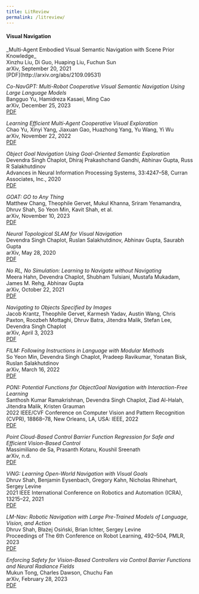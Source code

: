 ```yaml
---
title: LitReview
permalink: /litreview/
---
```


<!-- For those interested in numbers, see Rohan's [google scholar citations profile](https://scholar.google.com/citations?user=uOIgTt8AAAAJ&hl=). -->
<!-- <hr> -->


<h4>Visual Navigation</h4>
_Multi-Agent Embodied Visual Semantic Navigation with Scene Prior Knowledge_<br>
Xinzhu Liu, Di Guo, Huaping Liu, Fuchun Sun<br>
arXiv, September 20, 2021<br>
[PDF](http://arxiv.org/abs/2109.09531)

_Co-NavGPT: Multi-Robot Cooperative Visual Semantic Navigation Using Large Language Models_<br>
Bangguo Yu, Hamidreza Kasaei, Ming Cao<br>
arXiv, December 25, 2023<br>
[PDF](http://arxiv.org/abs/2310.07937)

_Learning Efficient Multi-Agent Cooperative Visual Exploration_<br>
Chao Yu, Xinyi Yang, Jiaxuan Gao, Huazhong Yang, Yu Wang, Yi Wu<br>
arXiv, November 22, 2022<br>
[PDF](http://arxiv.org/abs/2110.05734)

_Object Goal Navigation Using Goal-Oriented Semantic Exploration_<br>
Devendra Singh Chaplot, Dhiraj Prakashchand Gandhi, Abhinav Gupta, Russ R Salakhutdinov<br>
Advances in Neural Information Processing Systems, 33:4247–58, Curran Associates, Inc., 2020<br>
[PDF](https://proceedings.neurips.cc/paper_files/paper/2020/hash/2c75cf2681788adaca63aa95ae028b22-Abstract.html)

_GOAT: GO to Any Thing_<br>
Matthew Chang, Theophile Gervet, Mukul Khanna, Sriram Yenamandra, Dhruv Shah, So Yeon Min, Kavit Shah, et al.<br>
arXiv, November 10, 2023<br>
[PDF](http://arxiv.org/abs/2311.06430)

_Neural Topological SLAM for Visual Navigation_<br>
Devendra Singh Chaplot, Ruslan Salakhutdinov, Abhinav Gupta, Saurabh Gupta<br>
arXiv, May 28, 2020<br>
[PDF](https://doi.org/10.48550/arXiv.2005.12256)

_No RL, No Simulation: Learning to Navigate without Navigating_<br>
Meera Hahn, Devendra Chaplot, Shubham Tulsiani, Mustafa Mukadam, James M. Rehg, Abhinav Gupta<br>
arXiv, October 22, 2021<br>
[PDF](https://doi.org/10.48550/arXiv.2110.09470)

_Navigating to Objects Specified by Images_<br>
Jacob Krantz, Theophile Gervet, Karmesh Yadav, Austin Wang, Chris Paxton, Roozbeh Mottaghi, Dhruv Batra, Jitendra Malik, Stefan Lee, Devendra Singh Chaplot<br>
arXiv, April 3, 2023<br>
[PDF](https://doi.org/10.48550/arXiv.2304.01192)

_FILM: Following Instructions in Language with Modular Methods_<br>
So Yeon Min, Devendra Singh Chaplot, Pradeep Ravikumar, Yonatan Bisk, Ruslan Salakhutdinov<br>
arXiv, March 16, 2022<br>
[PDF](https://doi.org/10.48550/arXiv.2110.07342)

_PONI: Potential Functions for ObjectGoal Navigation with Interaction-Free Learning_<br>
Santhosh Kumar Ramakrishnan, Devendra Singh Chaplot, Ziad Al-Halah, Jitendra Malik, Kristen Grauman<br>
2022 IEEE/CVF Conference on Computer Vision and Pattern Recognition (CVPR), 18868–78, New Orleans, LA, USA: IEEE, 2022<br>
[PDF](https://doi.org/10.1109/CVPR52688.2022.01832)

_Point Cloud-Based Control Barrier Function Regression for Safe and Efficient Vision-Based Control_<br>
Massimiliano de Sa, Prasanth Kotaru, Koushil Sreenath<br>
arXiv, n.d.<br>
[PDF](https://arxiv.org)

_ViNG: Learning Open-World Navigation with Visual Goals_<br>
Dhruv Shah, Benjamin Eysenbach, Gregory Kahn, Nicholas Rhinehart, Sergey Levine<br>
2021 IEEE International Conference on Robotics and Automation (ICRA), 13215–22, 2021<br>
[PDF](https://doi.org/10.1109/ICRA48506.2021.9561936)

_LM-Nav: Robotic Navigation with Large Pre-Trained Models of Language, Vision, and Action_<br>
Dhruv Shah, Błażej Osiński, Brian Ichter, Sergey Levine<br>
Proceedings of The 6th Conference on Robot Learning, 492–504, PMLR, 2023<br>
[PDF](https://proceedings.mlr.press/v205/shah23b.html)

_Enforcing Safety for Vision-Based Controllers via Control Barrier Functions and Neural Radiance Fields_<br>
Mukun Tong, Charles Dawson, Chuchu Fan<br>
arXiv, February 28, 2023<br>
[PDF](http://arxiv.org/abs/2209.12266)
